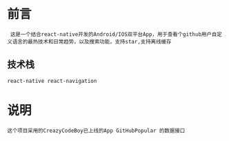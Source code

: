 # 前言
     这是一个结合react-native开发的Android/IOS双平台App，用于查看个github用户自定义语言的最热技术和日常趋势，以及搜索功能，支持star,支持离线缓存
## 技术栈
    react-native react-navigation

# 说明

    这个项目采用的CreazyCodeBoy已上线的App GitHubPopular 的数据接口




